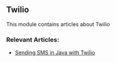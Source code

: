 ## Twilio

This module contains articles about Twilio

### Relevant Articles: 

- [Sending SMS in Java with Twilio](https://www.baeldung.com/java-sms-twilio)
